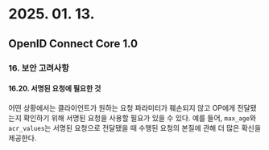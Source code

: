 # 2025. 01. 13.

## OpenID Connect Core 1.0

### 16. 보안 고려사항

#### 16.20. 서명된 요청에 필요한 것

어떤 상황에서는 클라이언트가 원하는 요청 파라미터가 훼손되지 않고 OP에게 전달됐는지 확인하기 위해 서명된 요청을 사용할 필요가 있을 수 있다. 예를 들어, `max_age`와 `acr_values`는 서명된 요청으로 전달됐을 때 수행된 요청의 본질에 관해 더 많은 확신을 제공한다.

